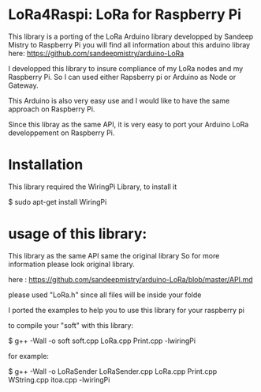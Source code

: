 # LoRa4Raspi: LoRa for Raspberry Pi

This library is a porting of the LoRa Arduino library developped by Sandeep Mistry to Raspberry Pi
you will find all information about this arduino libray here: https://github.com/sandeepmistry/arduino-LoRa

I developped this library to insure compliance of my LoRa nodes and my Raspberry Pi. So I can used either Rapsberry pi or Arduino as Node or Gateway.

This Arduino is also very easy use and I would like to have the same approach on Raspberry Pi. 

Since this libray as the same API, it is very easy to port your Arduino LoRa developpement on Raspberry Pi.


# Installation

This library required the WiringPi Library, to install it

   $ sudo apt-get install WiringPi


 
# usage of this library:
This library as the same API same the original library  So for more information please look original library.

here : https://github.com/sandeepmistry/arduino-LoRa/blob/master/API.md

please used "LoRa.h" since all files will be inside your folde

I ported the examples to help you to use this library for your raspberry pi

to compile your "soft" with this library:

   $ g++ -Wall -o soft soft.cpp LoRa.cpp Print.cpp -lwiringPi

for example:

  $ g++ -Wall -o LoRaSender LoRaSender.cpp  LoRa.cpp Print.cpp WString.cpp itoa.cpp -lwiringPi




